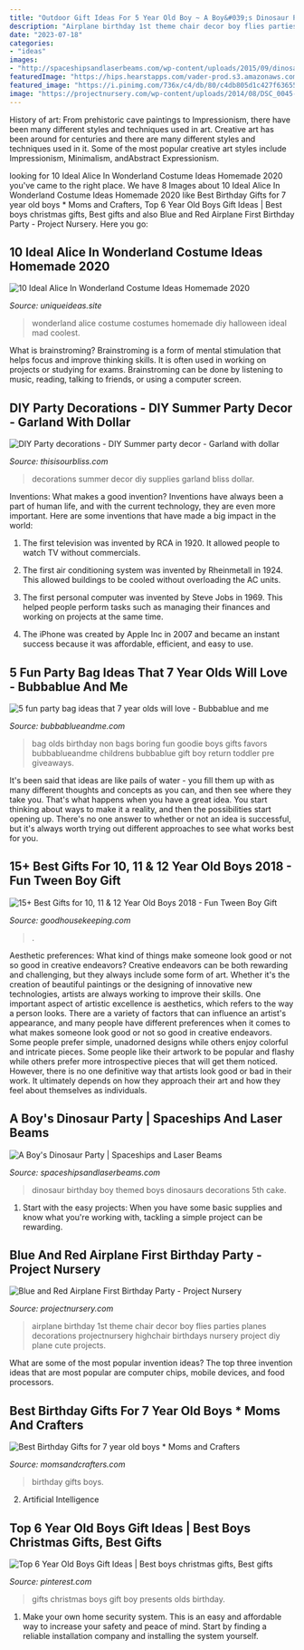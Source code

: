 ```yaml
---
title: "Outdoor Gift Ideas For 5 Year Old Boy ~ A Boy&#039;s Dinosaur Party"
description: "Airplane birthday 1st theme chair decor boy flies parties planes decorations projectnursery highchair birthdays nursery project diy plane cute projects"
date: "2023-07-18"
categories:
- "ideas"
images:
- "http://spaceshipsandlaserbeams.com/wp-content/uploads/2015/09/dinosaur-themed-birthday-party-ideas-boys.jpg"
featuredImage: "https://hips.hearstapps.com/vader-prod.s3.amazonaws.com/1539626721-iron-man-ar-gifts-for-boys-1539626677.jpg?crop=1xw:0.99975xh;center,top&amp;resize=480:*"
featured_image: "https://i.pinimg.com/736x/c4/db/80/c4db805d1c427f63655b226d5f19a315.jpg"
image: "https://projectnursery.com/wp-content/uploads/2014/08/DSC_0045-2-r-788x1024.jpg"
---
```



History of art: From prehistoric cave paintings to Impressionism, there have been many different styles and techniques used in art.
Creative art has been around for centuries and there are many different styles and techniques used in it. Some of the most popular creative art styles include Impressionism, Minimalism, andAbstract Expressionism.

	

		
looking for 10 Ideal Alice In Wonderland Costume Ideas Homemade 2020 you've came to the right place. We have 8 Images about 10 Ideal Alice In Wonderland Costume Ideas Homemade 2020 like Best Birthday Gifts for 7 year old boys * Moms and Crafters, Top 6 Year Old Boys Gift Ideas | Best boys christmas gifts, Best gifts and also Blue and Red Airplane First Birthday Party - Project Nursery. Here you go:
		
    
## 10 Ideal Alice In Wonderland Costume Ideas Homemade 2020

<img loading=lazy src="https://www.uniqueideas.site/wp-content/uploads/150-extraordinary-homemade-alice-in-wonderland-costumes.jpg" onerror="this.onerror=null;this.src='https://tse2.mm.bing.net/th?id=OIP.TwBPp9s9RR5VqCkvDmD82AHaI-&amp;pid=15.1';" alt="10 Ideal Alice In Wonderland Costume Ideas Homemade 2020">

_Source: uniqueideas.site_

>wonderland alice costume costumes homemade diy halloween ideal mad coolest. 

	

What is brainstroming?
Brainstroming is a form of mental stimulation that helps focus and improve thinking skills. It is often used in working on projects or studying for exams. Brainstroming can be done by listening to music, reading, talking to friends, or using a computer screen.

    
## DIY Party Decorations - DIY Summer Party Decor - Garland With Dollar

<img loading=lazy src="https://www.thisisourbliss.com/wp-content/uploads/2019/05/DIY-Party-decorations-DIY-Summer-party-decor-Garland-with-dollar-store-supplies-This-is-our-Bliss.jpg" onerror="this.onerror=null;this.src='https://tse3.mm.bing.net/th?id=OIP.3ZwO6e1nJR3yQWmD8y1RwgHaJ4&amp;pid=15.1';" alt="DIY Party decorations - DIY Summer party decor - Garland with dollar">

_Source: thisisourbliss.com_

>decorations summer decor diy supplies garland bliss dollar. 

	

Inventions: What makes a good invention?
Inventions have always been a part of human life, and with the current technology, they are even more important. Here are some inventions that have made a big impact in the world:
1. The first television was invented by RCA in 1920. It allowed people to watch TV without commercials.

2. The first air conditioning system was invented by Rheinmetall in 1924. This allowed buildings to be cooled without overloading the AC units.

3. The first personal computer was invented by Steve Jobs in 1969. This helped people perform tasks such as managing their finances and working on projects at the same time.

4. The iPhone was created by Apple Inc in 2007 and became an instant success because it was affordable, efficient, and easy to use.

    
## 5 Fun Party Bag Ideas That 7 Year Olds Will Love - Bubbablue And Me

<img loading=lazy src="https://bubbablueandme.com/wp-content/uploads/2016/01/5-non-boring-party-bag-ideas-for-kids-Bubbablue-and-me.jpg" onerror="this.onerror=null;this.src='https://tse1.mm.bing.net/th?id=OIP.gkiNpsQM48hHWf9NdWsl7wHaKo&amp;pid=15.1';" alt="5 fun party bag ideas that 7 year olds will love - Bubbablue and me">

_Source: bubbablueandme.com_

>bag olds birthday non bags boring fun goodie boys gifts favors bubbablueandme childrens bubbablue gift boy return toddler pre giveaways. 

	

It's been said that ideas are like pails of water - you fill them up with as many different thoughts and concepts as you can, and then see where they take you. That's what happens when you have a great idea. You start thinking about ways to make it a reality, and then the possibilities start opening up. There's no one answer to whether or not an idea is successful, but it's always worth trying out different approaches to see what works best for you.

    
## 15+ Best Gifts For 10, 11 &amp; 12 Year Old Boys 2018 - Fun Tween Boy Gift

<img loading=lazy src="https://hips.hearstapps.com/vader-prod.s3.amazonaws.com/1539626721-iron-man-ar-gifts-for-boys-1539626677.jpg?crop=1xw:0.99975xh;center,top&amp;resize=480:*" onerror="this.onerror=null;this.src='https://tse4.mm.bing.net/th?id=OIP.Q9aiu0ISoeTJMneV84isuwHaLH&amp;pid=15.1';" alt="15+ Best Gifts for 10, 11 &amp; 12 Year Old Boys 2018 - Fun Tween Boy Gift">

_Source: goodhousekeeping.com_

>. 

	

Aesthetic preferences: What kind of things make someone look good or not so good in creative endeavors?
Creative endeavors can be both rewarding and challenging, but they always include some form of art. Whether it's the creation of beautiful paintings or the designing of innovative new technologies, artists are always working to improve their skills. One important aspect of artistic excellence is aesthetics, which refers to the way a person looks. There are a variety of factors that can influence an artist's appearance, and many people have different preferences when it comes to what makes someone look good or not so good in creative endeavors. Some people prefer simple, unadorned designs while others enjoy colorful and intricate pieces. Some people like their artwork to be popular and flashy while others prefer more introspective pieces that will get them noticed. However, there is no one definitive way that artists look good or bad in their work. It ultimately depends on how they approach their art and how they feel about themselves as individuals.

    
## A Boy&#039;s Dinosaur Party | Spaceships And Laser Beams

<img loading=lazy src="http://spaceshipsandlaserbeams.com/wp-content/uploads/2015/09/dinosaur-themed-birthday-party-ideas-boys.jpg" onerror="this.onerror=null;this.src='https://tse3.mm.bing.net/th?id=OIP.vkKZ85RzDNE1_zH_epgCBwHaLH&amp;pid=15.1';" alt="A Boy&#039;s Dinosaur Party | Spaceships and Laser Beams">

_Source: spaceshipsandlaserbeams.com_

>dinosaur birthday boy themed boys dinosaurs decorations 5th cake. 

	

1. Start with the easy projects: When you have some basic supplies and know what you're working with, tackling a simple project can be rewarding.

    
## Blue And Red Airplane First Birthday Party - Project Nursery

<img loading=lazy src="https://projectnursery.com/wp-content/uploads/2014/08/DSC_0045-2-r-788x1024.jpg" onerror="this.onerror=null;this.src='https://tse4.mm.bing.net/th?id=OIP.XccV_MZ2BDkxodxvNQy2oQHaJn&amp;pid=15.1';" alt="Blue and Red Airplane First Birthday Party - Project Nursery">

_Source: projectnursery.com_

>airplane birthday 1st theme chair decor boy flies parties planes decorations projectnursery highchair birthdays nursery project diy plane cute projects. 

	

What are some of the most popular invention ideas?
The top three invention ideas that are most popular are computer chips, mobile devices, and food processors.

    
## Best Birthday Gifts For 7 Year Old Boys * Moms And Crafters

<img loading=lazy src="https://www.momsandcrafters.com/wp-content/uploads/2020/10/best-birthday-gifts-for-7-year-old-boys-hero-2-520x1024.jpg" onerror="this.onerror=null;this.src='https://tse4.mm.bing.net/th?id=OIP.A26KWihON-5vas1TQNkAfAHaOl&amp;pid=15.1';" alt="Best Birthday Gifts for 7 year old boys * Moms and Crafters">

_Source: momsandcrafters.com_

>birthday gifts boys. 

	

2. Artificial Intelligence 

    
## Top 6 Year Old Boys Gift Ideas | Best Boys Christmas Gifts, Best Gifts

<img loading=lazy src="https://i.pinimg.com/736x/c4/db/80/c4db805d1c427f63655b226d5f19a315.jpg" onerror="this.onerror=null;this.src='https://tse2.mm.bing.net/th?id=OIP.exjHmZMnEumHZzkrzN5j7gHaPG&amp;pid=15.1';" alt="Top 6 Year Old Boys Gift Ideas | Best boys christmas gifts, Best gifts">

_Source: pinterest.com_

>gifts christmas boys gift boy presents olds birthday. 

	

1. Make your own home security system. This is an easy and affordable way to increase your safety and peace of mind. Start by finding a reliable installation company and installing the system yourself.

